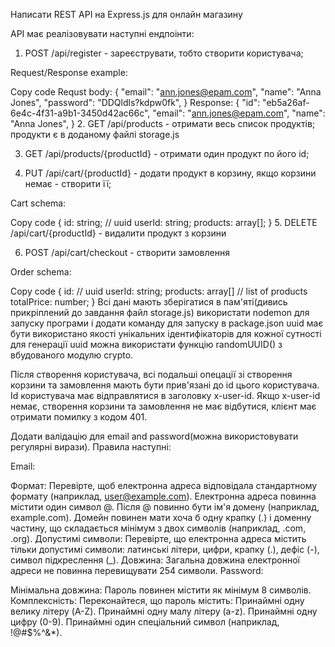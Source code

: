 Написати REST API на Express.js для онлайн магазину

API має реалізовувати наступні ендпоінти:

1. POST /api/register - зареєструвати, тобто створити користувача;

Request/Response example:

Copy code
Requst body: {
"email": "ann.jones@epam.com",
"name": "Anna Jones",
"password": "DDQldls?kdpw0fk",
}
Response: {
"id": "eb5a26af-6e4c-4f31-a9b1-3450d42ac66c",
"email": "ann.jones@epam.com",
"name": "Anna Jones",
}
2. GET /api/products - отримати весь список продуктів; продукти є в доданому файлі storage.js

3. GET /api/products/{productId} - отримати один продукт по його id;

4. PUT /api/cart/{productId} - додати продукт в корзину, якщо корзини немає - створити її;

Cart schema:

Copy code
{
id: string; // uuid
userId: string;
products: array[];
}
5. DELETE /api/cart/{productId} - видалити продукт з корзини

6. POST /api/cart/checkout - створити замовлення

Order schema:

Copy code
{
id: // uuid
userId: string;
products: array[] // list of products
totalPrice: number;
}
Всі дані мають зберігатися в пам'яті(дивись прикріплений до завдання файл storage.js)
використати nodemon для запуску програми і додати команду для запуску в package.json
uuid має бути використано якості унікальних ідентифікаторів для кожної сутності
для генерації uuid можна використати функцію randomUUID() з вбудованого модулю crypto.

Після створення користувача, всі подальші опецації зі створення корзини та замовлення мають бути прив'язані до id цього користувача. Id користувача має відправлятися в заголовку x-user-id. Якщо x-user-id немає, створення корзини та замовлення не має відбутися, клієнт має отримати помилку з кодом 401.

Додати валідацію для email and password(можна використовувати регулярні вирази). Правила наступні:

Email:

Формат: Перевірте, щоб електронна адреса відповідала стандартному формату (наприклад, user@example.com).
Електронна адреса повинна містити один символ @.
Після @ повинно бути ім'я домену (наприклад, example.com).
Домейн повинен мати хоча б одну крапку (.) і доменну частину, що складається мінімум з двох символів (наприклад, .com, .org).
Допустимі символи: Перевірте, що електронна адреса містить тільки допустимі символи: латинські літери, цифри, крапку (.), дефіс (-), символ підкреслення (_).
Довжина: Загальна довжина електронної адреси не повинна перевищувати 254 символи.
Password:

Мінімальна довжина: Пароль повинен містити як мінімум 8 символів.
Комплексність: Переконайтеся, що пароль містить:
Принаймні одну велику літеру (A-Z).
Принаймні одну малу літеру (a-z).
Принаймні одну цифру (0-9).
Принаймні один спеціальний символ (наприклад, !@#$%^&*).